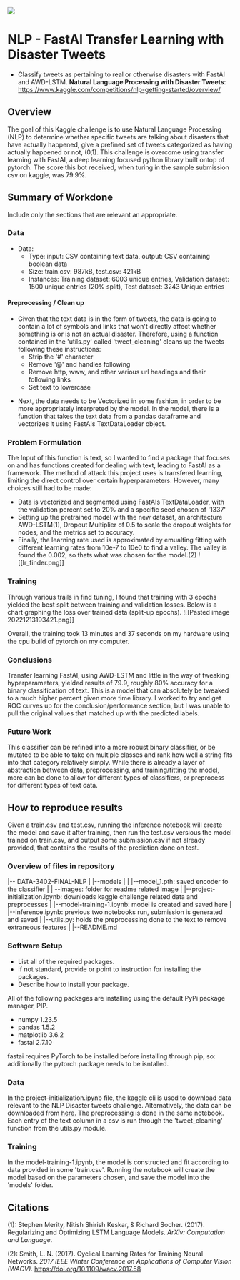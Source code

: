 ![](UTA-DataScience-Logo.png)

# NLP - FastAI Transfer Learning with Disaster Tweets

* Classify tweets as pertaining to real or otherwise disasters with FastAI and AWD-LSTM.
 **Natural Language Processing with Disaster Tweets**:  https://www.kaggle.com/competitions/nlp-getting-started/overview/

## Overview

The goal of this Kaggle challenge is to use Natural Language Processing (NLP) to determine whether specific tweets are talking about disasters that have actually happened, give a prefined set of tweets categorized as having actually happened or not, (0,1). This challenge is overcome using transfer learning with FastAI, a deep learning focused python library built ontop of pytorch. The score this bot received, when turing in the sample submission csv on kaggle, was 79.9%.

## Summary of Workdone

Include only the sections that are relevant an appropriate.

### Data

* Data:
  * Type: input: CSV containing text data, output: CSV containing boolean data
  * Size: train.csv: 987kB, test.csv: 421kB
  * Instances: Training dataset: 6003 unique entries, Validation dataset: 1500 unique entries (20% split), Test dataset: 3243 Unique entries

#### Preprocessing / Clean up

* Given that the text data is in the form of tweets, the data is going to contain a lot of symbols and links that won't directly affect whether something is or is not an actual disaster. Therefore, using a function contained in the 'utils.py' called 'tweet_cleaning' cleans up the tweets following these instructions:
	* Strip the '#' character
	* Remove '@' and handles following
	* Remove http, www, and other various url headings and their following links
	* Set text to lowercase
- Next, the data needs to be Vectorized in some fashion, in order to be more appropriately interpreted by the model. In the model, there is a function that takes the text data from a pandas dataframe and vectorizes it using FastAIs TextDataLoader object.

### Problem Formulation

The Input of this function is text, so I wanted to find a package that focuses on and has functions created for dealing with text, leading to FastAI as a framework. The method of attack this project uses is transfered learning, limiting the direct control over certain hyperparameters. However, many choices still had to be made:
- Data is vectorized and segmented using FastAIs TextDataLoader, with the validation percent set to 20% and a specific seed chosen of '1337'
- Setting up the pretrained model with the new dataset, an architecture AWD-LSTM(1), Dropout Multiplier of 0.5 to scale the dropout weights for nodes, and the metrics set to accuracy.
- Finally, the learning rate used is approximated by emualting fitting with different learning rates from 10e-7 to 10e0 to find a valley. The valley is found the 0.002, so thats what was chosen for the model.(2)
![[lr_finder.png]]

### Training
Through various trails in find tuning, I found that training with 3 epochs yielded the best split between training and validation losses. Below is a chart graphing the loss over trained data (split-up epochs).
![[Pasted image 20221213193421.png]]

Overall, the training took 13 minutes and 37 seconds on my hardware using the cpu build of pytorch on my computer. 

### Conclusions

Transfer learning FastAI, using AWD-LSTM and little in the way of tweaking hyperparameters, yielded results of 79.9, roughly 80% accuracy for a binary classification of text. This is a model that can absolutely be tweaked to a much higher percent given more time library. I worked to try and get ROC curves up for the conclusion/performance section, but I was unable to pull the original values that matched up with the predicted labels.

### Future Work

This classifier can be refined into a more robust binary classifier, or be mutated to be able to take on multiple classes and rank how well a string fits into that category relatively simply. While there is already a layer of abstraction between data, preprocessing, and training/fitting the model, more can be done to allow for different types of classifiers, or preprocess for different types of text data.

## How to reproduce results

Given a train.csv and test.csv, running the inference notebook will create the model and save it after training, then run the test.csv versious the model trained on train.csv, and output some submission.csv if not already provided, that contains the results of the prediction done on test.

### Overview of files in repository

|-- DATA-3402-FINAL-NLP
|    |--models
|    |    |--model_1.pth: saved encoder fo the classifier
|    | --images: folder for readme related image
|    |--project-initialization.ipynb: downloads kaggle challenge related data and preprocesses
|    |--model-training-1.ipynb: model is created and saved here
|    |--inference.ipynb: previous two notebooks run, submission is generated and saved
|    |--utils.py: holds the preprocessing done to the text to remove extraneous features
|    |--README.md

### Software Setup
* List all of the required packages.
* If not standard, provide or point to instruction for installing the packages.
* Describe how to install your package.

All of the following packages are installing using the default PyPi package manager, PIP.
- numpy 1.23.5
- pandas 1.5.2
- matplotlib 3.6.2
- fastai 2.7.10

fastai requires PyTorch to be installed before installing through pip, so: additionally the pytorch package needs to be isntalled.

### Data
In the project-initialization.ipynb file, the kaggle cli is used to download data relevant to the NLP Disaster tweets challenge. Alternatively, the data can be downloaded from [here.](https://www.kaggle.com/competitions/nlp-getting-started/data) The preprocessing is done in the same notebook. Each entry of the text column in a csv is run through the 'tweet_cleaning' function from the utils.py module.

### Training

In the model-training-1.ipynb, the model is constructed and fit according to data provided in some 'train.csv'. Running the notebook will create the model based on the parameters chosen, and save the model into the 'models' folder.


## Citations

(1): Stephen Merity, Nitish Shirish Keskar, & Richard Socher. (2017). Regularizing and Optimizing LSTM Language Models. _ArXiv: Computation and Language_.

(2): Smith, L. N. (2017). Cyclical Learning Rates for Training Neural Networks. _2017 IEEE Winter Conference on Applications of Computer Vision (WACV)_. https://doi.org/10.1109/wacv.2017.58





